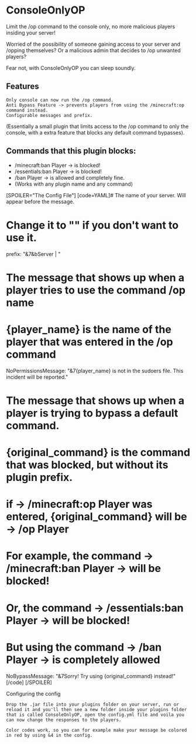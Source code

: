 # ConsoleOnlyOP
Limit the /op command to the console only, no more malicious players insiding your server!

Worried of the possibility of someone gaining access to your server and /opping themselves? Or a malicious admin that decides to /op unwanted players?

Fear not, with ConsoleOnlyOP you can sleep soundly.

## Features

    Only console can now run the /op command.
    Anti Bypass Feature -> prevents players from using the /minecraft:op command instead.
    Configurable messages and prefix.

(Essentially a small plugin that limits access to the /op command to only the console, with a extra feature that blocks any default command bypasses).

## Commands that this plugin blocks:
- /minecraft:ban Player -> is blocked!
- /essentials:ban Player -> is blocked!
- /ban Player -> is allowed and completely fine.
- (Works with any plugin name and any command)

[SPOILER="The Config File"]
[code=YAML]# The name of your server. Will appear before the message.
# Change it to "" if you don't want to use it.
prefix: "&7&bServer | "

# The message that shows up when a player tries to use the command /op name
# {player_name} is the name of the player that was entered in the /op command
NoPermissionsMessage: "&7{player_name} is not in the sudoers file. This incident will be reported."

# The message that shows up when a player is trying to bypass a default command.
# {original_command} is the command that was blocked, but without its plugin prefix.
# if -> /minecraft:op Player was entered, {original_command} will be -> /op Player

# For example, the command -> /minecraft:ban Player -> will be blocked!
# Or, the command -> /essentials:ban Player -> will be blocked!
# But using the command -> /ban Player -> is completely allowed
NoBypassMessage: "&7Sorry! Try using {original_command} instead!"[/code]
[/SPOILER]

Configuring the config

    Drop the .jar file into your plugins folder on your server, run or reload it and you'll then see a new folder inside your plugins folder that is called ConsoleOnlyOP, open the config.yml file and voila you can now change the responses to the players.

    Color codes work, so you can for example make your message be colored in red by using &4 in the config.

